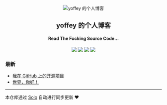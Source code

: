 <p align="center"><img alt="yoffey 的个人博客" src="https://static.b3log.org/images/brand/solo-32.png"></p><h2 align="center">
yoffey 的个人博客
</h2>

<h4 align="center">Read The Fucking Source Code...</h4>
<p align="center"><a title="yoffey 的个人博客" target="_blank" href="https://github.com/yoffey/solo-blog"><img src="https://img.shields.io/github/last-commit/yoffey/solo-blog.svg?style=flat-square&color=FF9900"></a>
<a title="GitHub repo size in bytes" target="_blank" href="https://github.com/yoffey/solo-blog"><img src="https://img.shields.io/github/repo-size/yoffey/solo-blog.svg?style=flat-square"></a>
<a title="Solo Version" target="_blank" href="https://github.com/b3log/solo/releases"><img src="https://img.shields.io/badge/solo-3.6.4-f1e05a.svg?style=flat-square&color=blueviolet"></a>
<a title="Hits" target="_blank" href="https://github.com/b3log/hits"><img src="https://hits.b3log.org/yoffey/solo-blog.svg"></a></p>

### 最新

* [我在 GitHub 上的开源项目](https://yoffey.club/my-github-repos)
* [世界，你好！](https://yoffey.club/hello-solo)



---

本仓库通过 [Solo](https://github.com/b3log/solo) 自动进行同步更新 ❤️ 